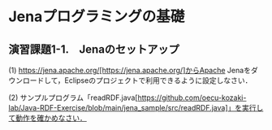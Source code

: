 # Jenaプログラミングの基礎
## 演習課題1-1.　Jenaのセットアップ
(1) https://jena.apache.org/[https://jena.apache.org/]からApache Jenaをダウンロードして，Eclipseのプロジェクトで利用できるように設定しなさい．

(2) サンプルプログラム「readRDF.java[https://github.com/oecu-kozaki-lab/Java-RDF-Exercise/blob/main/jena_sample/src/readRDF.java]」を実行して動作を確かめなさい．


